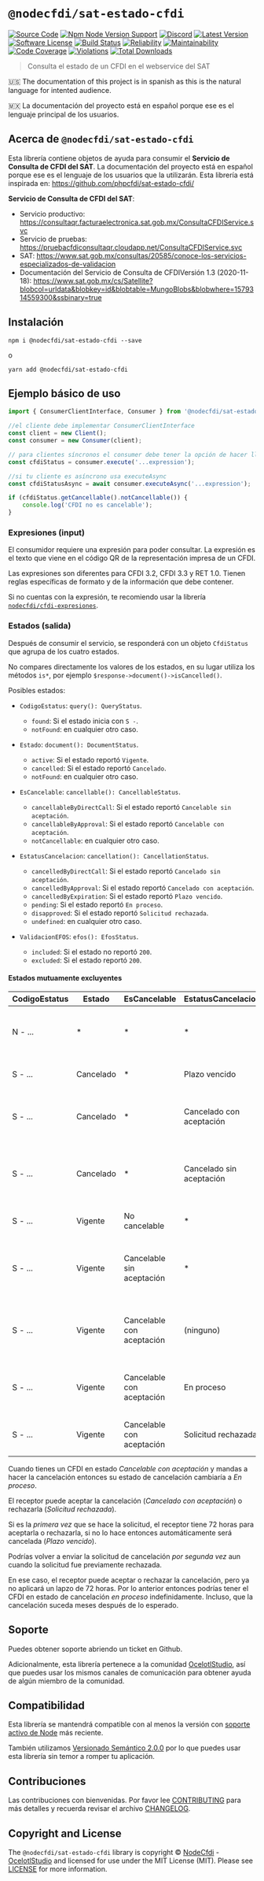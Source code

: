 # `@nodecfdi/sat-estado-cfdi`

[![Source Code][badge-source]][source]
[![Npm Node Version Support][badge-node-version]][node-version]
[![Discord][badge-discord]][discord]
[![Latest Version][badge-release]][release]
[![Software License][badge-license]][license]
[![Build Status][badge-build]][build]
[![Reliability][badge-reliability]][reliability]
[![Maintainability][badge-maintainability]][maintainability]
[![Code Coverage][badge-coverage]][coverage]
[![Violations][badge-violations]][violations]
[![Total Downloads][badge-downloads]][downloads]

> Consulta el estado de un CFDI en el webservice del SAT

:us: The documentation of this project is in spanish as this is the natural language for intented audience.

:mexico: La documentación del proyecto está en español porque ese es el lenguaje principal de los usuarios.

## Acerca de `@nodecfdi/sat-estado-cfdi`

 Esta librería contiene objetos de ayuda para consumir el **Servicio de Consulta de CFDI del SAT**.
La documentación del proyecto está en español porque ese es el lenguaje de los usuarios que la utilizarán. Esta librería está inspirada en: <https://github.com/phpcfdi/sat-estado-cfdi/>

**Servicio de Consulta de CFDI del SAT**:

- Servicio productivo: <https://consultaqr.facturaelectronica.sat.gob.mx/ConsultaCFDIService.svc>
- Servicio de pruebas: <https://pruebacfdiconsultaqr.cloudapp.net/ConsultaCFDIService.svc>
- SAT: <https://www.sat.gob.mx/consultas/20585/conoce-los-servicios-especializados-de-validacion>
- Documentación del Servicio de Consulta de CFDIVersión 1.3 (2020-11-18):
  <https://www.sat.gob.mx/cs/Satellite?blobcol=urldata&blobkey=id&blobtable=MungoBlobs&blobwhere=1579314559300&ssbinary=true>

## Instalación

```shell
npm i @nodecfdi/sat-estado-cfdi --save
```

o

```shell
yarn add @nodecfdi/sat-estado-cfdi
```

## Ejemplo básico de uso

```ts
import { ConsumerClientInterface, Consumer } from '@nodecfdi/sat-estado-cfdi';

//el cliente debe implementar ConsumerClientInterface
const client = new Client();
const consumer = new Consumer(client);

// para clientes síncronos el consumer debe tener la opción de hacer llamadas síncronas
const cfdiStatus = consumer.execute('...expression');

//si tu cliente es asíncrono usa executeAsync
const cfdiStatusAsync = await consumer.executeAsync('...expression');

if (cfdiStatus.getCancellable().notCancellable()) {
    console.log('CFDI no es cancelable');
}
```

### Expresiones (input)

El consumidor requiere una expresión para poder consultar.
La expresión es el texto que viene en el código QR de la representación impresa de un CFDI.

Las expresiones son diferentes para CFDI 3.2, CFDI 3.3 y RET 1.0.
Tienen reglas específicas de formato y de la información que debe contener.

Si no cuentas con la expresión, te recomiendo usar la librería
[`nodecfdi/cfdi-expresiones`](https://github.com/nodecfdi/cfdi-expresiones).

### Estados (salida)

Después de consumir el servicio, se responderá con un objeto `CfdiStatus` que agrupa de los cuatro estados.

No compares directamente los valores de los estados, en su lugar utiliza los métodos `is*`,
por ejemplo `$response->document()->isCancelled()`.

Posibles estados:

- `CodigoEstatus`: `query(): QueryStatus`.
  - `found`: Si el estado inicia con `S -`.
  - `notFound`: en cualquier otro caso.

- `Estado`: `document(): DocumentStatus`.
  - `active`: Si el estado reportó `Vigente`.
  - `cancelled`: Si el estado reportó `Cancelado`.
  - `notFound`: en cualquier otro caso.

- `EsCancelable`: `cancellable(): CancellableStatus`.
  - `cancellableByDirectCall`: Si el estado reportó `Cancelable sin aceptación`.
  - `cancellableByApproval`: Si el estado reportó `Cancelable con aceptación`.
  - `notCancellable`: en cualquier otro caso.

- `EstatusCancelacion`: `cancellation(): CancellationStatus`.
  - `cancelledByDirectCall`: Si el estado reportó `Cancelado sin aceptación`.
  - `cancelledByApproval`: Si el estado reportó `Cancelado con aceptación`.
  - `cancelledByExpiration`: Si el estado reportó `Plazo vencido`.
  - `pending`: Si el estado reportó `En proceso`.
  - `disapproved`: Si el estado reportó `Solicitud rechazada`.
  - `undefined`: en cualquier otro caso.

- `ValidacionEFOS`: `efos(): EfosStatus`.
  - `included`: Si el estado no reportó `200`.
  - `excluded`: Si el estado reportó `200`.

#### Estados mutuamente excluyentes

CodigoEstatus | Estado        | EsCancelable              | EstatusCancelacion       | Explicación
------------- | ------------- | ------------------------- | ------------------------ | -----------------------------------------------------
N - ...       | *             | *                         | *                        | El SAT no sabe del CFDI con la expresión dada
S - ...       | Cancelado     | *                         | Plazo vencido            | Cancelado por plazo vencido
S - ...       | Cancelado     | *                         | Cancelado con aceptación | Cancelado con aceptación del receptor
S - ...       | Cancelado     | *                         | Cancelado sin aceptación | No fue requerido preguntarle al receptor y se canceló
S - ...       | Vigente       | No cancelable             | *                        | No se puede cancelar
S - ...       | Vigente       | Cancelable sin aceptación | *                        | Se puede cancelar, pero no se ha realizado la cancelación
S - ...       | Vigente       | Cancelable con aceptación | (ninguno)                | Se puede cancelar, pero no se ha realizado la solicitud
S - ...       | Vigente       | Cancelable con aceptación | En proceso               | Se hizo la solicitud y está en espera de respuesta
S - ...       | Vigente       | Cancelable con aceptación | Solicitud rechazada      | Se hizo la solicitud y fue rechazada

Cuando tienes un CFDI en estado *Cancelable con aceptación*
y mandas a hacer la cancelación entonces su estado de cancelación cambiaría a *En proceso*.

El receptor puede aceptar la cancelación (*Cancelado con aceptación*) o rechazarla (*Solicitud rechazada*).

Si es la *primera vez* que se hace la solicitud, el receptor tiene 72 horas para aceptarla o rechazarla,
si no lo hace entonces automáticamente será cancelada (*Plazo vencido*).

Podrías volver a enviar la solicitud de cancelación *por segunda vez* aun cuando la solicitud fue previamente rechazada.

En ese caso, el receptor puede aceptar o rechazar la cancelación, pero ya no aplicará un lapzo de 72 horas.
Por lo anterior entonces podrías tener el CFDI en estado de cancelación *en proceso* indefinidamente.
Incluso, que la cancelación suceda meses después de lo esperado.

## Soporte

Puedes obtener soporte abriendo un ticket en Github.

Adicionalmente, esta librería pertenece a la comunidad [OcelotlStudio](https://ocelotlstudio.com), así que puedes usar los mismos canales de comunicación para obtener ayuda de algún miembro de la comunidad.

## Compatibilidad

Esta librería se mantendrá compatible con al menos la versión con
[soporte activo de Node](https://nodejs.org/es/about/releases/) más reciente.

También utilizamos [Versionado Semántico 2.0.0](https://semver.org/lang/es/) por lo que puedes usar esta librería sin temor a romper tu aplicación.

## Contribuciones

Las contribuciones con bienvenidas. Por favor lee [CONTRIBUTING][] para más detalles y recuerda revisar el archivo [CHANGELOG][].

## Copyright and License

The `@nodecfdi/sat-estado-cfdi` library is copyright © [NodeCfdi](https://github.com/nodecfdi) - [OcelotlStudio](https://ocelotlstudio.com) and licensed for use under the MIT License (MIT). Please see [LICENSE][] for more information.

[contributing]: https://github.com/nodecfdi/sat-estado-cfdi/blob/main/CONTRIBUTING.md
[changelog]: https://github.com/nodecfdi/sat-estado-cfdi/blob/main/CHANGELOG.md

[source]: https://github.com/nodecfdi/sat-estado-cfdi
[node-version]: https://www.npmjs.com/package/@nodecfdi/sat-estado-cfdi
[discord]: https://discord.gg/AsqX8fkW2k
[release]: https://www.npmjs.com/package/@nodecfdi/sat-estado-cfdi
[license]: https://github.com/nodecfdi/sat-estado-cfdi/blob/main/LICENSE
[build]: https://github.com/nodecfdi/sat-estado-cfdi/actions/workflows/build.yml?query=branch:main
[reliability]:https://sonarcloud.io/component_measures?id=nodecfdi_sat-estado-cfdi&metric=Reliability
[maintainability]: https://sonarcloud.io/component_measures?id=nodecfdi_sat-estado-cfdi&metric=Maintainability
[coverage]: https://sonarcloud.io/component_measures?id=nodecfdi_sat-estado-cfdi&metric=Coverage
[violations]: https://sonarcloud.io/project/issues?id=nodecfdi_sat-estado-cfdi&resolved=false
[downloads]: https://www.npmjs.com/package/@nodecfdi/sat-estado-cfdi

[badge-source]: https://img.shields.io/badge/source-nodecfdi/sat--estado--cfdi-blue.svg?logo=github
[badge-node-version]: https://img.shields.io/node/v/@nodecfdi/sat-estado-cfdi.svg?logo=nodedotjs
[badge-discord]: https://img.shields.io/discord/459860554090283019?logo=discord
[badge-release]: https://img.shields.io/npm/v/@nodecfdi/sat-estado-cfdi.svg?logo=npm
[badge-license]: https://img.shields.io/github/license/nodecfdi/sat-estado-cfdi.svg?logo=open-source-initiative
[badge-build]: https://img.shields.io/github/actions/workflow/status/nodecfdi/sat-estado-cfdi/build.yml?branch=main
[badge-reliability]: https://sonarcloud.io/api/project_badges/measure?project=nodecfdi_sat-estado-cfdi&metric=reliability_rating
[badge-maintainability]: https://sonarcloud.io/api/project_badges/measure?project=nodecfdi_sat-estado-cfdi&metric=sqale_rating
[badge-coverage]: https://img.shields.io/sonar/coverage/nodecfdi_sat-estado-cfdi/main?logo=sonarcloud&server=https%3A%2F%2Fsonarcloud.io
[badge-violations]: https://img.shields.io/sonar/violations/nodecfdi_sat-estado-cfdi/main?format=long&logo=sonarcloud&server=https%3A%2F%2Fsonarcloud.io
[badge-downloads]: https://img.shields.io/npm/dm/@nodecfdi/sat-estado-cfdi.svg?logo=npm
